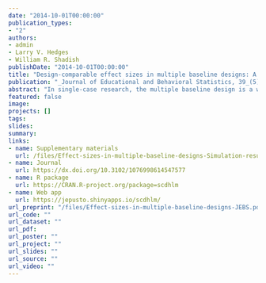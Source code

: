 ```yaml
---
date: "2014-10-01T00:00:00"
publication_types:
- "2"
authors:
- admin
- Larry V. Hedges
- William R. Shadish
publishDate: "2014-10-01T00:00:00"
title: "Design-comparable effect sizes in multiple baseline designs: A general modeling framework"
publication: "_Journal of Educational and Behavioral Statistics, 39_(5), 368-393"
abstract: "In single-case research, the multiple baseline design is a widely used approach for evaluating the effects of interventions on individuals. Multiple baseline designs involve repeated measurement of outcomes over time and the controlled introduction of a treatment at different times for different individuals. This article outlines a general framework for defining effect sizes in multiple baseline designs that are directly comparable to the standardized mean difference from a between-subjects randomized experiment. The target, design-comparable effect size parameter can be estimated using restricted maximum likelihood together with a small sample correction analogous to Hedges’s g. The approach is demonstrated using hierarchical linear models that include baseline time trends and treatment-by-time interactions. A simulation compares the performance of the proposed estimator to that of an alternative, and an application illustrates the model-fitting process."
featured: false
image: 
projects: []
tags: 
slides: 
summary: 
links:
- name: Supplementary materials
  url: /files/Effect-sizes-in-multiple-baseline-designs-Simulation-results.pdf
- name: Journal
  url: https://dx.doi.org/10.3102/1076998614547577
- name: R package
  url: https://CRAN.R-project.org/package=scdhlm
- name: Web app
  url: https://jepusto.shinyapps.io/scdhlm/
url_preprint: "/files/Effect-sizes-in-multiple-baseline-designs-JEBS.pdf"
url_code: ""
url_dataset: ""
url_pdf: 
url_poster: ""
url_project: ""
url_slides: ""
url_source: ""
url_video: ""
---
```

